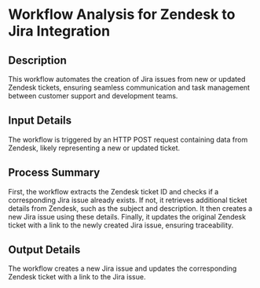 # Workflow Analysis for Zendesk to Jira Integration

## Description
This workflow automates the creation of Jira issues from new or updated Zendesk tickets, ensuring seamless communication and task management between customer support and development teams.

## Input Details
The workflow is triggered by an HTTP POST request containing data from Zendesk, likely representing a new or updated ticket.

## Process Summary
First, the workflow extracts the Zendesk ticket ID and checks if a corresponding Jira issue already exists. If not, it retrieves additional ticket details from Zendesk, such as the subject and description. It then creates a new Jira issue using these details. Finally, it updates the original Zendesk ticket with a link to the newly created Jira issue, ensuring traceability.

## Output Details
The workflow creates a new Jira issue and updates the corresponding Zendesk ticket with a link to the Jira issue.
